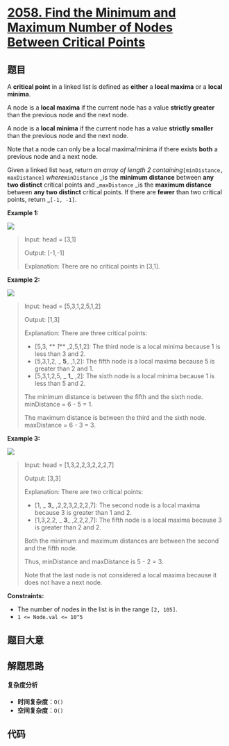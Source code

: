 # [2058. Find the Minimum and Maximum Number of Nodes Between Critical Points](https://leetcode.com/problems/find-the-minimum-and-maximum-number-of-nodes-between-critical-points/)

## 题目

A **critical point** in a linked list is defined as **either** a **local
maxima** or a **local minima**.

A node is a **local maxima** if the current node has a value **strictly
greater** than the previous node and the next node.

A node is a **local minima** if the current node has a value **strictly
smaller** than the previous node and the next node.

Note that a node can only be a local maxima/minima if there exists **both** a
previous node and a next node.

Given a linked list `head`, return _an array of length 2
containing_`[minDistance, maxDistance]` _where_`minDistance` _is the **minimum
distance** between **any two distinct** critical points and _`maxDistance`
_is the **maximum distance** between **any two distinct** critical points. If
there are **fewer** than two critical points, return _`[-1, -1]`.

**Example 1:**

![](https://assets.leetcode.com/uploads/2021/10/13/a1.png)

> Input: head = [3,1]
>
> Output: [-1,-1]
>
> Explanation: There are no critical points in [3,1].

**Example 2:**

![](https://assets.leetcode.com/uploads/2021/10/13/a2.png)

> Input: head = [5,3,1,2,5,1,2]
>
> Output: [1,3]
>
> Explanation: There are three critical points:
>
> - [5,3, ** _1_** ,2,5,1,2]: The third node is a local minima because 1 is less than 3 and 2.
> - [5,3,1,2, _ **5**_ ,1,2]: The fifth node is a local maxima because 5 is greater than 2 and 1.
> - [5,3,1,2,5, _ **1**_ ,2]: The sixth node is a local minima because 1 is less than 5 and 2.
>
> The minimum distance is between the fifth and the sixth node. minDistance = 6 - 5 = 1.
>
> The maximum distance is between the third and the sixth node. maxDistance = 6 - 3 = 3.

**Example 3:**

![](https://assets.leetcode.com/uploads/2021/10/14/a5.png)

> Input: head = [1,3,2,2,3,2,2,2,7]
>
> Output: [3,3]
>
> Explanation: There are two critical points:
>
> - [1, _ **3**_ ,2,2,3,2,2,2,7]: The second node is a local maxima because 3 is greater than 1 and 2.
> - [1,3,2,2, _ **3**_ ,2,2,2,7]: The fifth node is a local maxima because 3 is greater than 2 and 2.
>
> Both the minimum and maximum distances are between the second and the fifth node.
>
> Thus, minDistance and maxDistance is 5 - 2 = 3.
>
> Note that the last node is not considered a local maxima because it does not have a next node.

**Constraints:**

- The number of nodes in the list is in the range `[2, 105]`.
- `1 <= Node.val <= 10^5`

## 题目大意

## 解题思路

#### 复杂度分析

- **时间复杂度**：`O()`
- **空间复杂度**：`O()`

## 代码

```javascript

```
